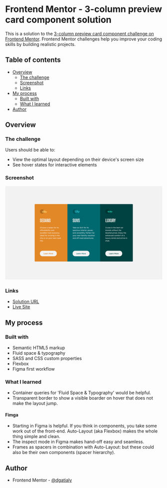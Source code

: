 # Frontend Mentor - 3-column preview card component solution

This is a solution to the [3-column preview card component challenge on Frontend Mentor](https://www.frontendmentor.io/challenges/3column-preview-card-component-pH92eAR2-). Frontend Mentor challenges help you improve your coding skills by building realistic projects. 

## Table of contents

- [Overview](#overview)
  - [The challenge](#the-challenge)
  - [Screenshot](#screenshot)
  - [Links](#links)
- [My process](#my-process)
  - [Built with](#built-with)
  - [What I learned](#what-i-learned)
- [Author](#author)

## Overview

### The challenge

Users should be able to:

- View the optimal layout depending on their device's screen size
- See hover states for interactive elements

### Screenshot

![](./screenshot.png)

### Links

- [Solution URL](https://www.frontendmentor.io/solutions/preview-card-component-using-flexbox-1uxB3tpJB)
- [Live Site](https://peaceful-hamilton-22e69e.netlify.app/)

## My process

### Built with

- Semantic HTML5 markup
- Fluid space & typography
- SASS and CSS custom properties
- Flexbox
- Figma first workflow

### What I learned

- Container queries for 'Fluid Space & Typography' would be helpful.
- Transparent border to show a visible boarder on hover that does not make the layout jump.

#### Fimga
- Starting in Figma is helpful. If you think in components, you take some work out of the front-end. Auto-Layout (aka Flexbox) makes the whole thing simple and clean.
- The inspect mode in Figma makes hand-off easy and seamless.
- Frames as spacers in combination with Auto-Layout: but these could also be their own components (spacer hierarchy). 

## Author

- Frontend Mentor - [@dgatialy](https://www.frontendmentor.io/profile/dgatialy)
